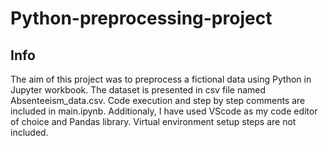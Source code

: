 # Python-preprocessing-project
## Info
The aim of this project was to preprocess a fictional data using Python in Jupyter workbook. The dataset is presented in csv file named Absenteeism_data.csv. 
Code execution and step by step comments are included in main.ipynb. 
Additionaly, I have used VScode as my code editor of choice and Pandas library. 
Virtual environment setup steps are not included.
